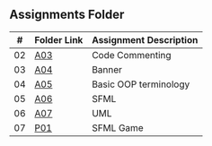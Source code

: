 ##  Assignments Folder

|   #   | Folder Link | Assignment Description |
| :---: | ----------- | ---------------------- |
|02|[A03](https://github.com/jonhogan/2143-OOP-hogan/tree/master/Assignments/A03) |Code Commenting|
|03|[A04](https://github.com/jonhogan/2143-OOP-hogan/tree/master/Assignments/A04)|Banner|
|04|[A05](https://github.com/jonhogan/2143-OOP-hogan/tree/master/Assignments/A05)|Basic OOP terminology|
|05|[A06](https://github.com/jonhogan/2143-OOP-hogan/blob/master/Assignments/A06)|SFML|
|06|[A07](https://github.com/jonhogan/2143-OOP-hogan/tree/master/Assignments/A07)|UML|
|07|[P01](https://github.com/jonhogan/2143-OOP-hogan/tree/master/Assignments/P01)|SFML Game|
